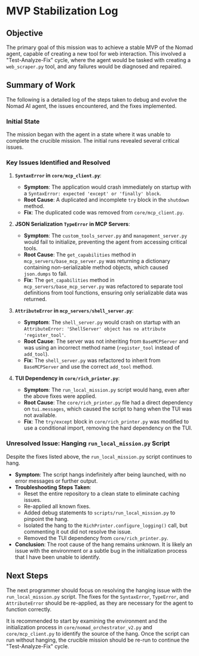 # MVP Stabilization Log

## Objective

The primary goal of this mission was to achieve a stable MVP of the Nomad agent, capable of creating a new tool for web interaction. This involved a "Test-Analyze-Fix" cycle, where the agent would be tasked with creating a `web_scraper.py` tool, and any failures would be diagnosed and repaired.

## Summary of Work

The following is a detailed log of the steps taken to debug and evolve the Nomad AI agent, the issues encountered, and the fixes implemented.

### Initial State

The mission began with the agent in a state where it was unable to complete the crucible mission. The initial runs revealed several critical issues.

### Key Issues Identified and Resolved

1.  **`SyntaxError` in `core/mcp_client.py`**:
    *   **Symptom**: The application would crash immediately on startup with a `SyntaxError: expected 'except' or 'finally' block`.
    *   **Root Cause**: A duplicated and incomplete `try` block in the `shutdown` method.
    *   **Fix**: The duplicated code was removed from `core/mcp_client.py`.

2.  **JSON Serialization `TypeError` in MCP Servers**:
    *   **Symptom**: The `custom_tools_server.py` and `management_server.py` would fail to initialize, preventing the agent from accessing critical tools.
    *   **Root Cause**: The `get_capabilities` method in `mcp_servers/base_mcp_server.py` was returning a dictionary containing non-serializable method objects, which caused `json.dumps` to fail.
    *   **Fix**: The `get_capabilities` method in `mcp_servers/base_mcp_server.py` was refactored to separate tool definitions from tool functions, ensuring only serializable data was returned.

3.  **`AttributeError` in `mcp_servers/shell_server.py`**:
    *   **Symptom**: The `shell_server.py` would crash on startup with an `AttributeError: 'ShellServer' object has no attribute 'register_tool'`.
    *   **Root Cause**: The server was not inheriting from `BaseMCPServer` and was using an incorrect method name (`register_tool` instead of `add_tool`).
    *   **Fix**: The `shell_server.py` was refactored to inherit from `BaseMCPServer` and use the correct `add_tool` method.

4.  **TUI Dependency in `core/rich_printer.py`**:
    *   **Symptom**: The `run_local_mission.py` script would hang, even after the above fixes were applied.
    *   **Root Cause**: The `core/rich_printer.py` file had a direct dependency on `tui.messages`, which caused the script to hang when the TUI was not available.
    *   **Fix**: The `try/except` block in `core/rich_printer.py` was modified to use a conditional import, removing the hard dependency on the TUI.

### Unresolved Issue: Hanging `run_local_mission.py` Script

Despite the fixes listed above, the `run_local_mission.py` script continues to hang.

*   **Symptom**: The script hangs indefinitely after being launched, with no error messages or further output.
*   **Troubleshooting Steps Taken**:
    *   Reset the entire repository to a clean state to eliminate caching issues.
    *   Re-applied all known fixes.
    *   Added debug statements to `scripts/run_local_mission.py` to pinpoint the hang.
    *   Isolated the hang to the `RichPrinter.configure_logging()` call, but commenting it out did not resolve the issue.
    *   Removed the TUI dependency from `core/rich_printer.py`.
*   **Conclusion**: The root cause of the hang remains unknown. It is likely an issue with the environment or a subtle bug in the initialization process that I have been unable to identify.

## Next Steps

The next programmer should focus on resolving the hanging issue with the `run_local_mission.py` script. The fixes for the `SyntaxError`, `TypeError`, and `AttributeError` should be re-applied, as they are necessary for the agent to function correctly.

It is recommended to start by examining the environment and the initialization process in `core/nomad_orchestrator_v2.py` and `core/mcp_client.py` to identify the source of the hang. Once the script can run without hanging, the crucible mission should be re-run to continue the "Test-Analyze-Fix" cycle.
